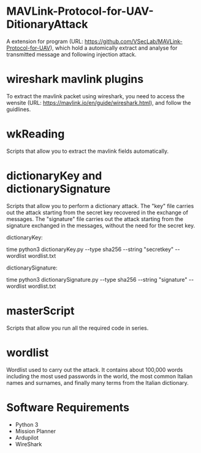 # MAVLink-Protocol-for-UAV-DitionaryAttack

A extension for program (URL: https://github.com/VSecLab/MAVLink-Protocol-for-UAV), which hold a automically extract and analyse for transmitted message and following injection attack.

# wireshark mavlink plugins

To extract the mavlink packet using wireshark, you need to access the wensite (URL: https://mavlink.io/en/guide/wireshark.html), and follow the guidlines.

# wkReading

Scripts that allow you to extract the mavlink fields automatically.

# dictionaryKey and dictionarySignature

Scripts that allow you to perform a dictionary attack. The "key" file carries out the attack starting from the secret key recovered in the exchange of messages. The "signature" file carries out the attack starting from the signature exchanged in the messages, without the need for the secret key.

dictionaryKey:

time python3 dictionaryKey.py --type sha256 --string "secretkey" --wordlist wordlist.txt

dictionarySignature:

time python3 dictionarySignature.py --type sha256 --string "signature" --wordlist wordlist.txt

# masterScript

Scripts that allow you run all the required code in series.

# wordlist

Wordlist used to carry out the attack.  It contains about 100,000 words including the most used passwords in the world, the most common Italian names and surnames, and finally many terms from the Italian dictionary.

# Software Requirements 

- Python 3
- Mission Planner
- Ardupilot
- WireShark
